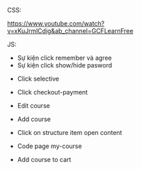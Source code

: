 CSS:

https://www.youtube.com/watch?v=xKuJrmlCdig&ab_channel=GCFLearnFree

JS:

- Sự kiện click remember và agree
- Sự kiện click show/hide pasword
<!-- - Sự kiện click nút Sign in -->
<!-- - Đăng kí tài khoản -->
<!-- - Render khóa học -->
<!-- - Fix topbar -->

- Click selective
- Click checkout-payment


- Edit course
- Add course
- Click on structure item open content
- Code page my-course
- Add course to cart